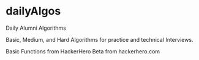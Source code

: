 # dailyAlgos

Daily Alumni Algorithms

Basic, Medium, and Hard Algorithms for practice and technical Interviews.

Basic Functions from HackerHero Beta from hackerhero.com


